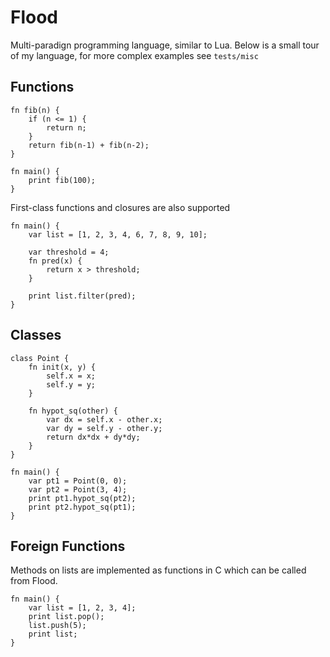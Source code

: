 # Flood
Multi-paradign programming language, similar to Lua.
Below is a small tour of my language, for more complex examples see `tests/misc`

## Functions
```
fn fib(n) {
    if (n <= 1) {
        return n;
    }
    return fib(n-1) + fib(n-2);
}

fn main() {
    print fib(100);
}
```
First-class functions and closures are also supported
```
fn main() {
    var list = [1, 2, 3, 4, 6, 7, 8, 9, 10];

    var threshold = 4;
    fn pred(x) {
        return x > threshold;
    }

    print list.filter(pred);
}
```

## Classes
```
class Point {
    fn init(x, y) {
        self.x = x;
        self.y = y;
    }

    fn hypot_sq(other) {
        var dx = self.x - other.x;
        var dy = self.y - other.y;
        return dx*dx + dy*dy;
    }
}

fn main() {
    var pt1 = Point(0, 0);
    var pt2 = Point(3, 4);
    print pt1.hypot_sq(pt2);
    print pt2.hypot_sq(pt1);
}
```

## Foreign Functions
Methods on lists are implemented as functions in C which can be called from Flood.
```
fn main() {
    var list = [1, 2, 3, 4];
    print list.pop();
    list.push(5);
    print list;
}
```